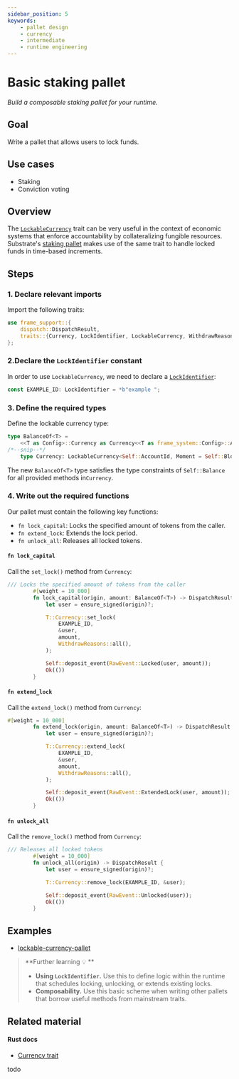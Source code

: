 ```yaml
---
sidebar_position: 5
keywords: 
	- pallet design
	- currency
	- intermediate
	- runtime engineering
---
```


# Basic staking pallet
_Build a composable staking pallet for your runtime._

## Goal
Write a pallet that allows users to lock funds.

## Use cases
- Staking
- Conviction voting 

## Overview
The [`LockableCurrency`][lockable-rustdocs] trait can be very useful in the context of economic systems that enforce accountability by collateralizing fungible resources.
Substrate's [staking pallet][staking-frame] makes use of the same trait to handle locked funds in time-based increments. 

## Steps

### 1. Declare relevant imports

Import the following traits:

```rust
use frame_support::{
	dispatch::DispatchResult,
	traits::{Currency, LockIdentifier, LockableCurrency, WithdrawReasons},
};
```

### 2.Declare the `LockIdentifier` constant
In order to use `LockableCurrency`, we need to declare a [`LockIdentifier`][lockidentifier-rustdocs]: 

```rust
const EXAMPLE_ID: LockIdentifier = *b"example ";
```

### 3. Define the required types

Define the lockable currency type:

```rust
type BalanceOf<T> =
	<<T as Config>::Currency as Currency<<T as frame_system::Config>::AccountId>>::Balance;
/*--snip--*/
	type Currency: LockableCurrency<Self::AccountId, Moment = Self::BlockNumber>;
```
The new `BalanceOf<T>` type satisfies the type constraints of `Self::Balance` for all provided 
methods in`Currency`. 

### 4. Write out the required functions

Our pallet must contain the following key functions:
- `fn lock_capital`: Locks the specified amount of tokens from the caller.
- `fn extend_lock`: Extends the lock period.
- `fn unlock_all`: Releases all locked tokens.

#### `fn lock_capital`
Call the `set_lock()` method from `Currency`:

```rust
/// Locks the specified amount of tokens from the caller
		#[weight = 10_000]
		fn lock_capital(origin, amount: BalanceOf<T>) -> DispatchResult {
			let user = ensure_signed(origin)?;

			T::Currency::set_lock(
				EXAMPLE_ID,
				&user,
				amount,
				WithdrawReasons::all(),
			);

			Self::deposit_event(RawEvent::Locked(user, amount));
			Ok(())
		}
```
#### `fn extend_lock`
Call the `extend_lock()` method from `Currency`:

```rust
#[weight = 10_000]
		fn extend_lock(origin, amount: BalanceOf<T>) -> DispatchResult {
			let user = ensure_signed(origin)?;

			T::Currency::extend_lock(
				EXAMPLE_ID,
				&user,
				amount,
				WithdrawReasons::all(),
			);

			Self::deposit_event(RawEvent::ExtendedLock(user, amount));
			Ok(())
		}
```

#### `fn unlock_all` 
Call the `remove_lock()` method from `Currency`:

```rust
/// Releases all locked tokens
		#[weight = 10_000]
		fn unlock_all(origin) -> DispatchResult {
			let user = ensure_signed(origin)?;

			T::Currency::remove_lock(EXAMPLE_ID, &user);

			Self::deposit_event(RawEvent::Unlocked(user));
			Ok(())
		}

```

## Examples
- [lockable-currency-pallet](../template-node/pallets/lockable-currency)

>**Further learning 💡 ** 
> - **Using `LockIdentifier`.** Use this to define logic within the runtime that schedules locking, unlocking, or extends existing locks.
> - **Composability.** Use this basic scheme when writing other pallets that borrow useful methods from mainstream traits.

## Related material
#### Rust docs
- [Currency trait](https://substrate.dev/rustdocs/v3.0.0/frame_support/traits/trait.Currency.html)

todo

[staking-frame]: https://substrate.dev/rustdocs/v3.0.0/pallet_staking/index.html
[lockable-rustdocs]: https://substrate.dev/rustdocs/v3.0.0/frame_support/traits/trait.LockableCurrency.html
[lockidentifier-rustdocs]: https://substrate.dev/rustdocs/v3.0.0/frame_support/traits/type.LockIdentifier.html